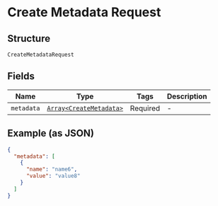 
# Create Metadata Request

## Structure

`CreateMetadataRequest`

## Fields

| Name | Type | Tags | Description |
|  --- | --- | --- | --- |
| `metadata` | [`Array<CreateMetadata>`](../../doc/models/create-metadata.md) | Required | - |

## Example (as JSON)

```json
{
  "metadata": [
    {
      "name": "name6",
      "value": "value8"
    }
  ]
}
```

